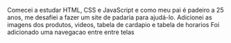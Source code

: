 Comecei a estudar HTML, CSS e JavaScript e como meu pai é padeiro a 25 anos, me desafiei a fazer um site de padaria para ajudá-lo.
Adicionei as imagens dos produtos, videos, tabela de cardapio e tabela de horarios
Foi adicionado uma navegacao entre entre telas
